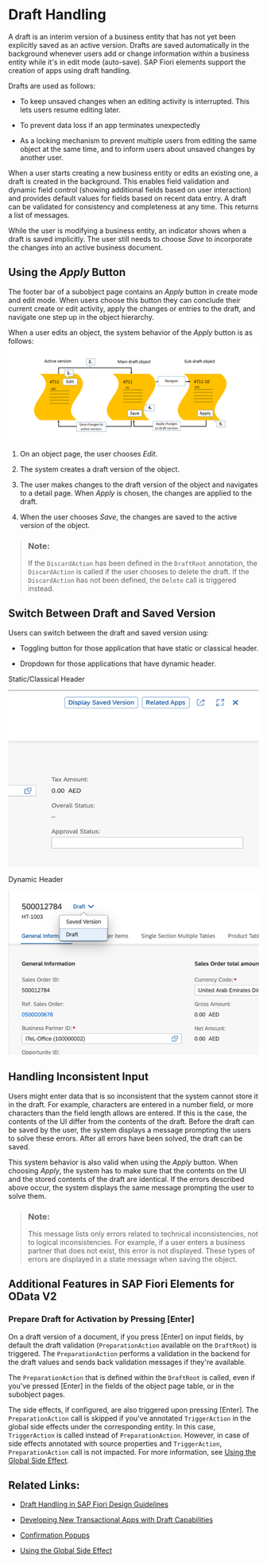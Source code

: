 <!-- loioed9aa41c563a44b18701529c8327db4d -->

# Draft Handling

A draft is an interim version of a business entity that has not yet been explicitly saved as an active version. Drafts are saved automatically in the background whenever users add or change information within a business entity while it's in edit mode \(auto-save\). SAP Fiori elements support the creation of apps using draft handling.

Drafts are used as follows:

-   To keep unsaved changes when an editing activity is interrupted. This lets users resume editing later.

-   To prevent data loss if an app terminates unexpectedly

-   As a locking mechanism to prevent multiple users from editing the same object at the same time, and to inform users about unsaved changes by another user.


When a user starts creating a new business entity or edits an existing one, a draft is created in the background. This enables field validation and dynamic field control \(showing additional fields based on user interaction\) and provides default values for fields based on recent data entry. A draft can be validated for consistency and completeness at any time. This returns a list of messages.

While the user is modifying a business entity, an indicator shows when a draft is saved implicitly. The user still needs to choose *Save* to incorporate the changes into an active business document.



<a name="loioed9aa41c563a44b18701529c8327db4d__section_mvv_ts2_pmb"/>

## Using the *Apply* Button

The footer bar of a subobject page contains an *Apply* button in create mode and edit mode. When users choose this button they can conclude their current create or edit activity, apply the changes or entries to the draft, and navigate one step up in the object hierarchy.

When a user edits an object, the system behavior of the *Apply* button is as follows: ![](images/Apply_button_36204dc.png)

1.  On an object page, the user chooses *Edit*.

2.  The system creates a draft version of the object.

3.  The user makes changes to the draft version of the object and navigates to a detail page. When *Apply* is chosen, the changes are applied to the draft.

4.  When the user chooses *Save*, the changes are saved to the active version of the object.


> ### Note:  
> If the `DiscardAction` has been defined in the `DraftRoot` annotation, the `DiscardAction` is called if the user chooses to delete the draft. If the `DiscardAction` has not been defined, the `Delete` call is triggered instead.



<a name="loioed9aa41c563a44b18701529c8327db4d__section_ysr_zrm_mtb"/>

## Switch Between Draft and Saved Version

Users can switch between the draft and saved version using:

-   Toggling button for those application that have static or classical header.

-   Dropdown for those applications that have dynamic header.


   
  
<a name="loioed9aa41c563a44b18701529c8327db4d__fig_pbl_rsm_mtb"/>Static/Classical Header

 ![](images/Static_or_Classic_Header_-_Draft_Handling_17f784f.png "Static/Classical Header") 

   
  
<a name="loioed9aa41c563a44b18701529c8327db4d__fig_mnl_ntm_mtb"/>Dynamic Header

 ![](images/Dynamic_Header_-_Draft_Handling_6c69105.png "Dynamic Header") 



<a name="loioed9aa41c563a44b18701529c8327db4d__section_qvv_ts2_pmb"/>

## Handling Inconsistent Input

Users might enter data that is so inconsistent that the system cannot store it in the draft. For example, characters are entered in a number field, or more characters than the field length allows are entered. If this is the case, the contents of the UI differ from the contents of the draft. Before the draft can be saved by the user, the system displays a message prompting the users to solve these errors. After all errors have been solved, the draft can be saved.

This system behavior is also valid when using the *Apply* button. When choosing *Apply*, the system has to make sure that the contents on the UI and the stored contents of the draft are identical. If the errors described above occur, the system displays the same message prompting the user to solve them.

> ### Note:  
> This message lists only errors related to technical inconsistencies, not to logical inconsistencies. For example, if a user enters a business partner that does not exist, this error is not displayed. These types of errors are displayed in a state message when saving the object.



<a name="loioed9aa41c563a44b18701529c8327db4d__section_eq2_h5q_j5b"/>

## Additional Features in SAP Fiori Elements for OData V2



### Prepare Draft for Activation by Pressing [Enter\]

On a draft version of a document, if you press [Enter\] on input fields, by default the draft validation \(`PreparationAction` available on the `DraftRoot`\) is triggered. The `PreparationAction` performs a validation in the backend for the draft values and sends back validation messages if they're available.

The `PreparationAction` that is defined within the `DraftRoot` is called, even if you've pressed [Enter\] in the fields of the object page table, or in the subobject pages.

The side effects, if configured, are also triggered upon pressing [Enter\]. The `PreparationAction` call is skipped if you've annotated `TriggerAction` in the global side effects under the corresponding entity. In this case, `TriggerAction` is called instead of `PreparationAction`. However, in case of side effects annotated with source properties and `TriggerAction`, `PreparationAction` call is not impacted. For more information, see [Using the Global Side Effect](using-the-global-side-effect-955ae31.md).



<a name="loioed9aa41c563a44b18701529c8327db4d__section_ivw_gkc_d2b"/>

## Related Links:

-   [Draft Handling in SAP Fiori Design Guidelines](https://experience.sap.com/fiori-design-web/draft-handling/)

-   [Developing New Transactional Apps with Draft Capabilities](https://help.sap.com/viewer/cc0c305d2fab47bd808adcad3ca7ee9d/7.52.2/en-US/d36820f082c84085b6634be4576e351a.html) 

-   [Confirmation Popups](confirmation-popups-9a53662.md)

-   [Using the Global Side Effect](using-the-global-side-effect-955ae31.md)


